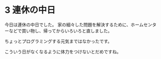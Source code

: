 # 3 連休の中日

今日は連休の中日でした。
家の細々した問題を解決するために、ホームセンターなどで買い物し、帰ってからいろいろと直しました。

ちょっとプログラミングする元気まではなかったです。

こういう日がなくなるように体力をつけないとだめですね。